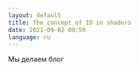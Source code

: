 ```yaml
---
layout: default
title: The concept of ID in shaders
date: 2021-09-02 09:59
language: ru
---
```


Мы делаем блог